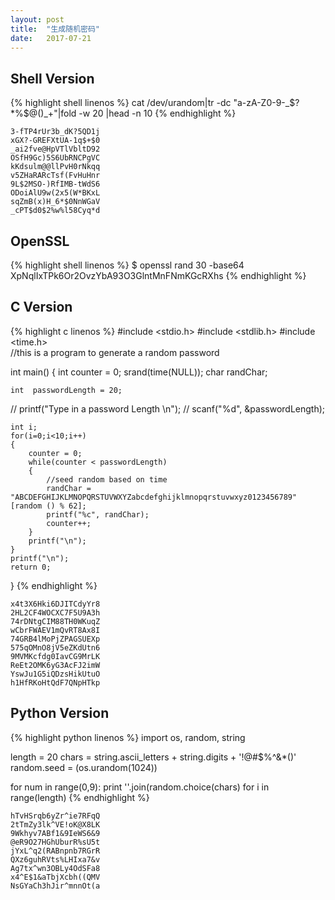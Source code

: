 ```yaml
---
layout: post
title:  "生成随机密码"
date:   2017-07-21
---
```


## Shell Version

{% highlight shell linenos %}
cat /dev/urandom|tr -dc "a-zA-Z0-9-_\$\?\*\%\$\@\(\)\_\+"|fold -w 20 |head -n 10
{% endhighlight %}

```
3-fTP4rUr3b_dK?5QD1j
xGX?-GREFXtUA-1q$+$0
_ai2fve@HpVTlVbltD92
OSfH9Gc)5S6UbRNCPgVC
kKdsulm@@llPvH0rNkqq
v5ZHaRARcTsf(FvHuHnr
9L$2MSO-)RfIMB-tWdS6
ODoiAlU9w(2x5(W*BKxL
sqZmB(x)H_6*$0NnWGaV
_cPT$d0$2%w%l58Cyq*d
```

## OpenSSL

{% highlight shell linenos %}
$ openssl rand 30 -base64 
XpNqlIxTPk6Or2OvzYbA93O3GlntMnFNmKGcRXhs
{% endhighlight %}



## C Version


{% highlight c linenos %}
#include <stdio.h>
#include <stdlib.h>
#include <time.h>  
//this is a program to generate a random password

int main()
{
    int counter = 0;
    srand(time(NULL));
    char randChar;

    int  passwordLength = 20;

//    printf("Type in a password Length \n");
//    scanf("%d", &passwordLength);

    int i;
    for(i=0;i<10;i++)
    {
        counter = 0;
        while(counter < passwordLength)
        {
            //seed random based on time
            randChar = "ABCDEFGHIJKLMNOPQRSTUVWXYZabcdefghijklmnopqrstuvwxyz0123456789"[random () % 62];    
            printf("%c", randChar);
            counter++;
        }   
        printf("\n");
    }
    printf("\n");
    return 0;
}
{% endhighlight %}

```
x4t3X6Hki6DJITCdyYr8
2HL2CF4WOCXC7F5U9A3h
74rDNtgCIM88TH0WKuqZ
wCbrFWAEV1mQvRT8Ax8I
74GRB4lMoPjZPAGSUEXp
575qOMnO8jV5eZKdUtn6
9MVMKcfdg0IavCG9MrLK
ReEt2OMK6yG3AcFJ2imW
YswJu1G5iQDzsHikUtuO
h1HfRKoHtQdF7QNpHTkp
```


## Python Version

{% highlight python linenos %}
import os, random, string

length = 20
chars = string.ascii_letters + string.digits + '!@#$%^&*()'
random.seed = (os.urandom(1024))

for num in range(0,9):
    print ''.join(random.choice(chars) for i in range(length)
{% endhighlight %}


```
hTvHSrqb6yZr^ie7RFqQ
2tTmZy3lk^VE!oK@X8LK
9Wkhyv7ABf1&9IeWS6&9
@eR9O27HGhUburR%sU5t
jYxL^q2(RABnpnb7RGrR
QXz6guhRVts%LHIxa7&v
Ag7tx^wn3OBLy4OdSFa8
x4^E$1&aTbjXcbh((QMV
NsGYaCh3hJir^mnnOt(a
```

